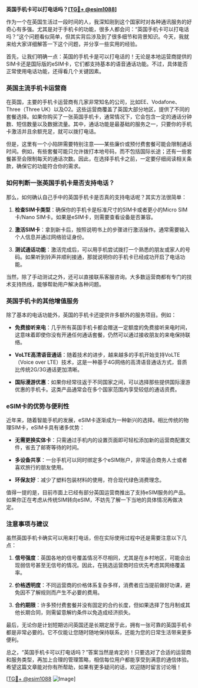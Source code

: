 **英国手机卡可以打电话吗？[[TG💪+ @esim1088](https://t.me/s/esim1088)]**

作为一个在英国生活过一段时间的人，我深知刚到这个国家时对各种通讯服务的好奇心有多强。尤其是对于手机卡的功能，很多人都会问：“英国手机卡可以打电话吗？”这个问题看似简单，但其实背后涉及到了很多细节和背景知识。今天，我就来给大家详细解答一下这个问题，并分享一些实用的经验。

首先，让我们明确一点：英国的手机卡是可以打电话的！无论是本地运营商提供的SIM卡还是国际版的eSIM卡，它们都支持基本的语音通话功能。不过，具体能否正常使用电话功能，还得看几个关键因素。

### 英国主流手机卡运营商

在英国，主要的手机卡运营商有几家非常知名的公司，比如EE、Vodafone、Three（Three UK）以及O2。这些运营商覆盖了英国大部分地区，提供了不同的套餐选择。如果你购买了一张英国手机卡，通常情况下，它会包含一定的通话分钟数、短信数量以及数据流量。其中，通话功能是最基础的服务之一，只要你的手机卡激活并且余额充足，就可以拨打电话。

但是，这里有一个小陷阱需要特别注意——某些廉价或预付费套餐可能会限制通话时间。例如，有些套餐可能只允许拨打本地号码，而不包括国际长途；还有一些套餐甚至会限制每天的通话次数。因此，在选择手机卡之前，一定要仔细阅读相关条款，确保它的功能符合你的需求。

### 如何判断一张英国手机卡是否支持电话？

那么，如何确认自己手中的英国手机卡是否真的支持电话呢？其实方法很简单：

1. **检查SIM卡类型**：确保你的手机卡是标准尺寸的SIM卡或者更小的Micro SIM卡/Nano SIM卡。如果是eSIM卡，则需要查看设备是否兼容。
   
2. **激活SIM卡**：拿到新卡后，按照说明书上的步骤进行激活操作。通常需要输入个人信息并通过网络验证身份。

3. **测试通话功能**：激活完成后，可以用手机尝试拨打一个熟悉的朋友或家人的号码。如果听到铃声并顺利接通，那就说明你的手机卡已经成功开启了电话功能。

当然，除了手动测试之外，还可以直接联系客服咨询。大多数运营商都有专门的技术支持热线，能够帮助用户解决各种问题。

### 英国手机卡的其他增值服务

除了基本的电话功能外，英国的手机卡还提供许多额外的服务项目。例如：

- **免费接听来电**：几乎所有英国手机卡都会赠送一定额度的免费接听来电时间，这意味着即使你没有开通任何通话套餐，仍然可以通过接收朋友的来电保持联络。
  
- **VoLTE高清语音通话**：随着技术的进步，越来越多的手机开始支持VoLTE（Voice over LTE）技术，这是一种基于4G网络的高清语音通话方式，音质比传统2G/3G通话更加清晰。

- **国际漫游优惠**：如果你经常往返于不同国家之间，可以选择那些提供国际漫游优惠的手机卡。这类产品通常会在多个国家范围内享受较低的通话资费。

### eSIM卡的优势与便利性

近年来，随着智能手机的发展，eSIM卡逐渐成为一种新兴的选择。相比传统的物理SIM卡，eSIM卡具有诸多优势：

- **无需更换实体卡**：只需通过手机内的设置页面即可轻松添加新的运营商配置文件，省去了邮寄等待的时间。
  
- **多设备共享**：一台手机可以同时绑定多个eSIM账户，非常适合商务人士或者喜欢旅行的朋友使用。
  
- **环保友好**：减少了塑料包装材料的使用，符合现代绿色消费理念。

值得一提的是，目前市面上已经有部分英国运营商推出了支持eSIM服务的产品。如果你正在考虑从传统SIM转向eSIM，不妨先了解一下当地的具体情况再做决定。

### 注意事项与建议

虽然英国手机卡确实可以用来打电话，但在实际使用过程中还是需要注意以下几点：

1. **信号强度**：英国各地的信号覆盖情况不尽相同，尤其是在乡村地区，可能会出现弱信号甚至无信号的情况。因此，在挑选运营商时应优先考虑其网络覆盖率。

2. **价格透明度**：不同运营商的价格体系复杂多样，消费者应当提前做好功课，避免因不了解规则而产生不必要的费用。

3. **合约期限**：许多预付费套餐并没有固定的合约长度，但如果选择了包月制或其他长期合同，则需留意解约条件以免造成经济损失。

最后，无论你是计划短期访问英国还是长期定居于此，拥有一张可靠的英国手机卡都是非常必要的。它不仅能让您随时随地保持联系，还能为您的日常生活带来更多便利。

总之，“英国手机卡可以打电话吗？”答案当然是肯定的！只要选对了合适的运营商和服务类型，再加上合理的管理策略，相信每位用户都能享受到满意的通信体验。希望这篇文章能对你有所帮助，如果有更多疑问的话，欢迎随时留言讨论哦！

[[TG💪+ @esim1088](https://t.me/s/esim1088) ![Image](https://i.postimg.cc/4NQfJmqS/Snipaste-2025-05-13-00-14-12.png)]